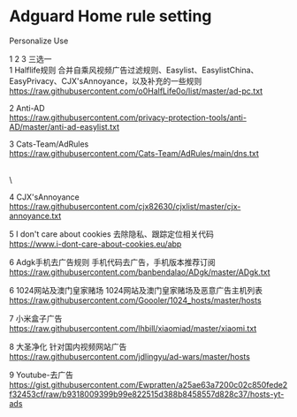 # Adguard Home rule setting
Personalize Use

1 2 3 三选一 \
1 Halflife规则	  合并自乘风视频广告过滤规则、Easylist、EasylistChina、EasyPrivacy、CJX'sAnnoyance，以及补充的一些规则 \
https://raw.githubusercontent.com/o0HalfLife0o/list/master/ad-pc.txt	

2 Anti-AD \
https://raw.githubusercontent.com/privacy-protection-tools/anti-AD/master/anti-ad-easylist.txt

3 Cats-Team/AdRules \
https://raw.githubusercontent.com/Cats-Team/AdRules/main/dns.txt

\
\

4 CJX'sAnnoyance \
https://raw.githubusercontent.com/cjx82630/cjxlist/master/cjx-annoyance.txt

5 I don't care about cookies	去除隐私、跟踪定位相关代码 \
https://www.i-dont-care-about-cookies.eu/abp

6 Adgk手机去广告规则	手机代码去广告，手机版本推荐订阅 \
https://raw.githubusercontent.com/banbendalao/ADgk/master/ADgk.txt

6 1024网站及澳门皇家赌场	1024网站及澳门皇家赌场及恶意广告主机列表 \
https://raw.githubusercontent.com/Goooler/1024_hosts/master/hosts

7 小米盒子广告	\
https://raw.githubusercontent.com/lhbill/xiaomiad/master/xiaomi.txt

8 大圣净化 针对国内视频网站广告 \
https://raw.githubusercontent.com/jdlingyu/ad-wars/master/hosts

9 Youtube-去广告	\
https://gist.githubusercontent.com/Ewpratten/a25ae63a7200c02c850fede2f32453cf/raw/b9318009399b99e822515d388b8458557d828c37/hosts-yt-ads

